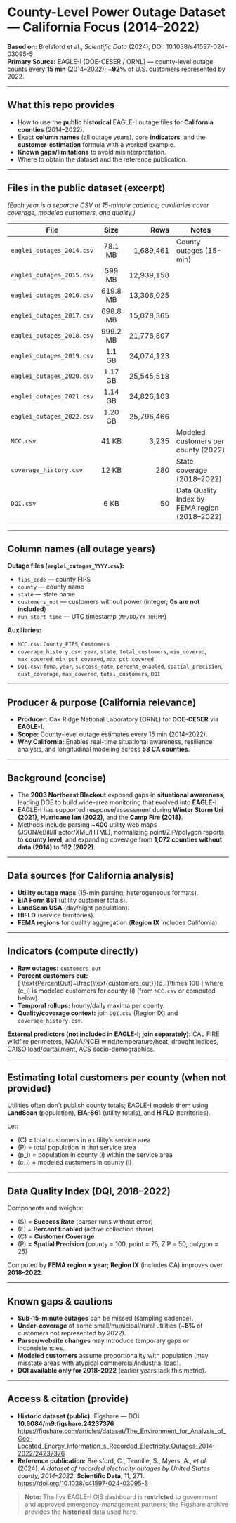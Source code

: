 # County-Level Power Outage Dataset — **California Focus (2014–2022)**

**Based on:** Brelsford et al., *Scientific Data* (2024), DOI: 10.1038/s41597-024-03095-5  
**Primary Source:** EAGLE-I (DOE-CESER / ORNL) — county-level outage counts every **15 min** (2014–2022); ~**92%** of U.S. customers represented by 2022.

---

## What this repo provides
- How to use the **public historical** EAGLE-I outage files for **California counties** (2014–2022).
- Exact **column names** (all outage years), core **indicators**, and the **customer-estimation** formula with a worked example.
- **Known gaps/limitations** to avoid misinterpretation.
- Where to obtain the dataset and the reference publication.

---

## Files in the public dataset (excerpt)
*(Each year is a separate CSV at 15-minute cadence; auxiliaries cover coverage, modeled customers, and quality.)*

| File                      | Size   | Rows       | Notes                                        |
|---------------------------|:------:|-----------:|----------------------------------------------|
| `eaglei_outages_2014.csv` | 78.1 MB|  1,689,461 | County outages (15-min)                      |
| `eaglei_outages_2015.csv` | 599 MB | 12,939,158 |                                              |
| `eaglei_outages_2016.csv` | 619.8 MB| 13,306,025 |                                              |
| `eaglei_outages_2017.csv` | 698.8 MB| 15,078,365 |                                              |
| `eaglei_outages_2018.csv` | 999.2 MB| 21,776,807 |                                              |
| `eaglei_outages_2019.csv` | 1.1 GB | 24,074,123 |                                              |
| `eaglei_outages_2020.csv` | 1.17 GB| 25,545,518 |                                              |
| `eaglei_outages_2021.csv` | 1.14 GB| 24,826,103 |                                              |
| `eaglei_outages_2022.csv` | 1.20 GB| 25,796,466 |                                              |
| `MCC.csv`                 | 41 KB  |      3,235 | Modeled customers per county (2022)          |
| `coverage_history.csv`    | 12 KB  |        280 | State coverage (2018–2022)                   |
| `DQI.csv`                 | 6 KB   |         50 | Data Quality Index by FEMA region (2018–2022)|

---

## Column names (all outage years)
**Outage files (`eaglei_outages_YYYY.csv`):**
- `fips_code` — county FIPS  
- `county` — county name  
- `state` — state name  
- `customers_out` — customers without power (integer; **0s are not included**)  
- `run_start_time` — UTC timestamp (`MM/DD/YY HH:MM`)

**Auxiliaries:**
- `MCC.csv`: `County_FIPS`, `Customers`  
- `coverage_history.csv`: `year`, `state`, `total_customers`, `min_covered`, `max_covered`, `min_pct_covered`, `max_pct_covered`  
- `DQI.csv`: `fema`, `year`, `success_rate`, `percent_enabled`, `spatial_precision`, `cust_coverage`, `max_covered`, `total_customers`, `DQI`

---

## Producer & purpose (California relevance)
- **Producer:** Oak Ridge National Laboratory (ORNL) for **DOE-CESER** via **EAGLE-I**.  
- **Scope:** County-level outage estimates every 15 min (2014–2022).  
- **Why California:** Enables real-time situational awareness, resilience analysis, and longitudinal modeling across **58 CA counties**.

---

## Background (concise)
- The **2003 Northeast Blackout** exposed gaps in **situational awareness**, leading DOE to build wide-area monitoring that evolved into **EAGLE-I**.  
- EAGLE-I has supported response/assessment during **Winter Storm Uri (2021)**, **Hurricane Ian (2022)**, and the **Camp Fire (2018)**.  
- Methods include parsing ~**400** utility web maps (JSON/eBill/IFactor/XML/HTML), normalizing point/ZIP/polygon reports to **county level**, and expanding coverage from **1,072 counties without data (2014)** to **182 (2022)**.

---

## Data sources (for California analysis)
- **Utility outage maps** (15-min parsing; heterogeneous formats).  
- **EIA Form 861** (utility customer totals).  
- **LandScan USA** (day/night population).  
- **HIFLD** (service territories).  
- **FEMA regions** for quality aggregation (**Region IX** includes California).

---

## Indicators (compute directly)
- **Raw outages:** `customers_out`  
- **Percent customers out:**  
  \[
  \text{PercentOut}=\frac{\text{customers\_out}}{c_i}\times 100
  \]
  where \(c_i\) is modeled customers for county \(i\) (from `MCC.csv` or computed below).  
- **Temporal rollups:** hourly/daily maxima per county.  
- **Quality/coverage context:** join `DQI.csv` (Region IX) and `coverage_history.csv`.

**External predictors (not included in EAGLE-I; join separately):** CAL FIRE wildfire perimeters, NOAA/NCEI wind/temperature/heat, drought indices, CAISO load/curtailment, ACS socio-demographics.

---

## Estimating **total customers per county** (when not provided)
Utilities often don’t publish county totals; EAGLE-I models them using **LandScan** (population), **EIA-861** (utility totals), and **HIFLD** (territories).

Let:
- \(C\) = total customers in a utility’s service area  
- \(P\) = total population in that service area  
- \(p_i\) = population in county \(i\) within the service area  
- \(c_i\) = modeled customers in county \(i\)

---

## Data Quality Index (**DQI**, 2018–2022)
Components and weights:
- \(S\) = **Success Rate** (parser runs without error)  
- \(E\) = **Percent Enabled** (active collection share)  
- \(C\) = **Customer Coverage**  
- \(P\) = **Spatial Precision** (county = 100, point = 75, ZIP = 50, polygon = 25)

Computed by **FEMA region × year**; **Region IX** (includes CA) improves over **2018–2022**.

---

## Known gaps & cautions
- **Sub-15-minute outages** can be missed (sampling cadence).  
- **Under-coverage** of some small/municipal/rural utilities (~**8%** of customers not represented by 2022).  
- **Parser/website changes** may introduce temporary gaps or inconsistencies.  
- **Modeled customers** assume proportionality with population (may misstate areas with atypical commercial/industrial load).  
- **DQI available only for 2018–2022** (earlier years lack this metric).

---

## Access & citation (provide)
- **Historic dataset (public):** Figshare — DOI: **10.6084/m9.figshare.24237376** https://figshare.com/articles/dataset/The_Environment_for_Analysis_of_Geo-Located_Energy_Information_s_Recorded_Electricity_Outages_2014-2022/24237376  
- **Reference publication:** Brelsford, C., Tennille, S., Myers, A., *et al.* (2024). *A dataset of recorded electricity outages by United States county, 2014–2022.* **Scientific Data**, 11, 271. https://doi.org/10.1038/s41597-024-03095-5

> **Note:** The live EAGLE-I GIS dashboard is **restricted** to government and approved emergency-management partners; the Figshare archive provides the **historical** data used here.
